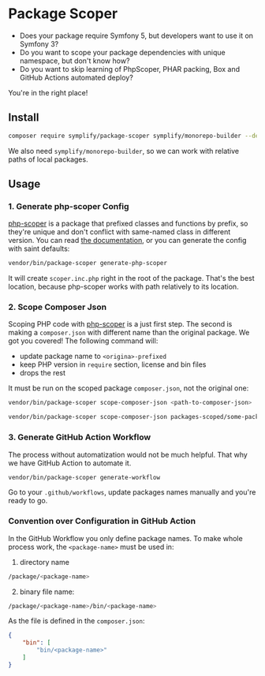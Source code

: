 # Package Scoper

- Does your package require Symfony 5, but developers want to use it on Symfony 3?
- Do you want to scope your package dependencies with unique namespace, but don't know how?
- Do you want to skip learning of PhpScoper, PHAR packing, Box and GitHub Actions automated deploy?

You're in the right place!

## Install

```bash
composer require symplify/package-scoper symplify/monorepo-builder --dev
```

We also need `symplify/monorepo-builder`, so we can work with relative paths of local packages.

## Usage

### 1. Generate php-scoper Config

[php-scoper](https://github.com/humbug/php-scoper) is a package that prefixed classes and functions by prefix, so they're unique and don't conflict with same-named class in different version. You can read [the documentation](https://github.com/humbug/php-scoper), or you can generate the config with saint defaults:

```bash
vendor/bin/package-scoper generate-php-scoper
```

It will create `scoper.inc.php` right in the root of the package. That's the best location, because php-scoper works with path relatively to its location.

### 2. Scope Composer Json

Scoping PHP code with [php-scoper](https://github.com/humbug/php-scoper/) is a just first step. The second is making a `composer.json` with different name than the original package. We got you covered! The following command will:

- update package name to `<origina>-prefixed`
- keep PHP version in `require` section, license and bin files
- drops the rest

It must be run on the scoped package `composer.json`, not the original one:

```bash
vendor/bin/package-scoper scope-composer-json <path-to-composer-json>

vendor/bin/package-scoper scope-composer-json packages-scoped/some-package/composer.json
```

### 3. Generate GitHub Action Workflow

The process without automatization would not be much helpful. That why we have GitHub Action to automate it.

```bash
vendor/bin/package-scoper generate-workflow
```

Go to your `.github/workflows`, update packages names manually and you're ready to go.

### Convention over Configuration in GitHub Action

In the GitHub Workflow you only define package names. To make whole process work, the `<package-name>` must be used in:

1) directory name

```bash
/package/<package-name>
```

2) binary file name:

```bash
/package/<package-name>/bin/<package-name>
```

As the file is defined in the `composer.json`:

```json
{
    "bin": [
        "bin/<package-name>"
    ]
}
```
